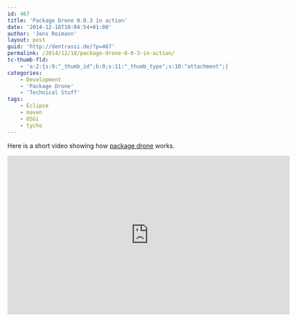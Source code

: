 ```yaml
---
id: 467
title: 'Package Drone 0.0.3 in action'
date: '2014-12-18T10:04:54+01:00'
author: 'Jens Reimann'
layout: post
guid: 'http://dentrassi.de/?p=467'
permalink: /2014/12/18/package-drone-0-0-3-in-action/
tc-thumb-fld:
    - 'a:2:{s:9:"_thumb_id";b:0;s:11:"_thumb_type";s:10:"attachment";}'
categories:
    - Development
    - 'Package Drone'
    - 'Technical Stuff'
tags:
    - Eclipse
    - maven
    - OSGi
    - tycho
---
```


Here is a short video showing how [package drone](http://dentrassi.de/my-projects/package-drone/ "Package Drone") works.

<!-- more -->

<iframe allowfullscreen="" frameborder="0" height="360" loading="lazy" src="https://www.youtube.com/embed/kUJ5SWfAuxU?rel=0" width="640"></iframe>

